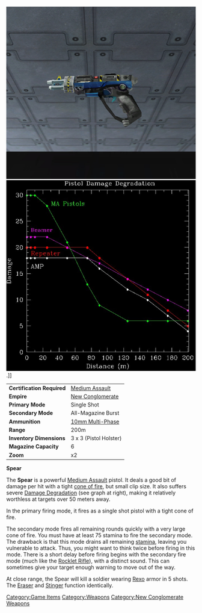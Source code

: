 ![](images/Spear.jpg "fig:Spear.jpg")
![](images/Pistol_DD.jpg "fig:Pistol_DD.jpg").\]\]

|                            |                                                    |
| -------------------------- | -------------------------------------------------- |
| **Certification Required** | [Medium Assault](Medium_Assault.md "wikilink")     |
| **Empire**                 | [New Conglomerate](New_Conglomerate.md "wikilink") |
| **Primary Mode**           | Single Shot                                        |
| **Secondary Mode**         | All-Magazine Burst                                 |
| **Ammunition**             | [10mm Multi-Phase](10mm_Multi.$1.md "wikilink")    |
| **Range**                  | 200m                                               |
| **Inventory Dimensions**   | 3 x 3 (Pistol Holster)                             |
| **Magazine Capacity**      | 6                                                  |
| **Zoom**                   | x2                                                 |

**Spear**

The **Spear** is a powerful [Medium Assault](Medium_Assault.md "wikilink")
pistol. It deals a good bit of damage per hit with a tight [cone of
fire](cone_of_fire.md "wikilink"), but small clip size. It also suffers
severe [Damage Degradation](Damage_Degradation.md "wikilink") (see graph at
right), making it relatively worthless at targets over 50 meters away.

In the primary firing mode, it fires as a single shot pistol with a
tight cone of fire.

The secondary mode fires all remaining rounds quickly with a very large
cone of fire. You must have at least 75 stamina to fire the secondary
mode. The drawback is that this mode drains all remaining
[stamina](stamina.md "wikilink"), leaving you vulnerable to attack. Thus,
you might want to think twice before firing in this mode. There is a
short delay before firing begins with the secondary fire mode (much like
the [Rocklet Rifle](Rocklet_Rifle.md "wikilink")), with a distinct sound.
This can sometimes give your target enough warning to move out of the
way.

At close range, the Spear will kill a soldier wearing
[Rexo](Rexo.md "wikilink") armor in 5 shots. The
[Eraser](Eraser.md "wikilink") and [Stinger](Stinger.md "wikilink") function
identically.

[Category:Game Items](Category:Game_Items.md "wikilink")
[Category:Weapons](Category:Weapons.md "wikilink") [Category:New
Conglomerate Weapons](Category:New_Conglomerate_Weapons.md "wikilink")
